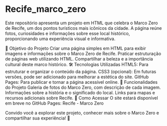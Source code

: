# Recife_marco_zero

Este repositório apresenta um projeto em HTML que celebra o Marco Zero de Recife, um dos pontos turísticos mais icônicos da cidade. A página reúne fotos, curiosidades e informações sobre esse local histórico, proporcionando uma experiência visual e informativa.

📌 Objetivo do Projeto
Criar uma página simples em HTML para exibir imagens e informações sobre o Marco Zero de Recife.
Praticar estruturação de páginas web utilizando HTML.
Compartilhar a beleza e a importância cultural deste marco histórico.
🛠️ Tecnologias Utilizadas
HTML5: Para estruturar e organizar o conteúdo da página.
CSS3 (opcional): Em futuras versões, pode ser adicionado para melhorar a estética do site.
GitHub Pages: Para publicar e tornar a página acessível online.
🎯 Funcionalidades do Projeto
Galeria de fotos do Marco Zero, com descrição de cada imagem.
Informações sobre a história e o significado do local.
Links para mapas e recursos adicionais sobre Recife.
🚀 Como Acessar
O site estará disponível em breve no GitHub Pages: Recife - Marco Zero

Convido você a explorar este projeto, conhecer mais sobre o Marco Zero e compartilhar sua experiência! 🌟
